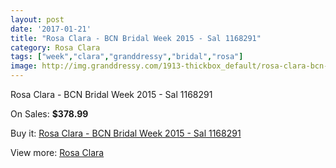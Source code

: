 ```yaml
---
layout: post
date: '2017-01-21'
title: "Rosa Clara - BCN Bridal Week 2015 - Sal 1168291"
category: Rosa Clara
tags: ["week","clara","granddressy","bridal","rosa"]
image: http://img.granddressy.com/1913-thickbox_default/rosa-clara-bcn-bridal-week-2015-sal-1168291.jpg
---
```

Rosa Clara - BCN Bridal Week 2015 - Sal 1168291

On Sales: **$378.99**
<a href="https://www.granddressy.com/en/rosa-clara/1589-rosa-clara-bcn-bridal-week-2015-sal-1168291.html"><amp-img layout="responsive" width="600" height="600" src="//img.granddressy.com/1913-thickbox_default/rosa-clara-bcn-bridal-week-2015-sal-1168291.jpg" alt="Rosa Clara - BCN Bridal Week 2015 - Sal 1168291 0" /></a>

Buy it: [Rosa Clara - BCN Bridal Week 2015 - Sal 1168291](https://www.granddressy.com/en/rosa-clara/1589-rosa-clara-bcn-bridal-week-2015-sal-1168291.html "Rosa Clara - BCN Bridal Week 2015 - Sal 1168291")

View more: [Rosa Clara](https://www.granddressy.com/en/77-rosa-clara "Rosa Clara")